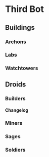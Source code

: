 # Third Bot

## Buildings
### Archons
### Labs
### Watchtowers
## Droids
### Builders
#### Changelog
### Miners
### Sages
### Soldiers
